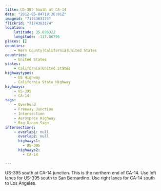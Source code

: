 ```yaml
---
title: US-395 South at CA-14
date: "2012-05-04T19:36:01Z"
imageid: "7174363174"
flickrid: "7174363174"
location:
    latitude: 35.696322
    longitude: -117.86796
places: []
counties:
    - Kern County|California|United States
countries:
    - United States
states:
    - California|United States
highwaytypes:
    - US Highway
    - California State Highway
highways:
    - US-395
    - CA-14
tags:
    - Overhead
    - Freeway Junction
    - Intersection
    - Aerospace Highway
    - Big Green Sign
intersections:
    - overlap1: null
      overlap2: null
      highways1:
        - US-395
      highways2:
        - CA-14

---
```

US-395 south at CA-14 junction.  This is the northern end of CA-14.  Use left lanes for US-395 south to San Bernardino.  Use right lanes for CA-14 south to Los Angeles.